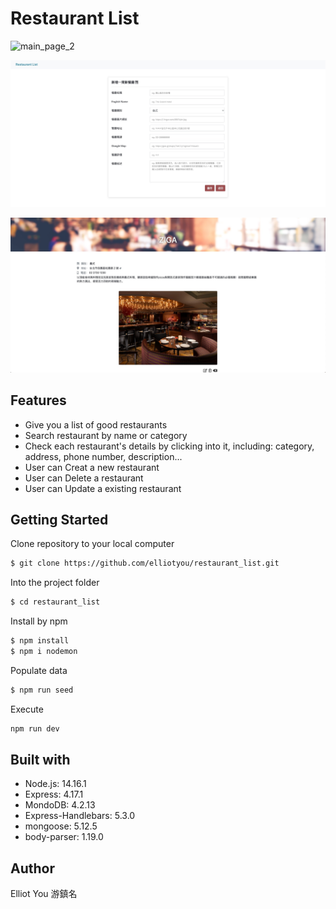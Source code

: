 # Restaurant List


![main_page_2](main_page_2.jpg)

![new_page](./screenshots/new_page.jpg)

![show_page](./screenshots/show_page.jpg)



## Features
* Give you a list of good restaurants
* Search restaurant by name or category
* Check each restaurant's details by clicking into it, including: category, address, phone number, description...
* User can Creat a new restaurant
* User can Delete a restaurant
* User can Update a existing restaurant

## Getting Started

Clone repository to your local computer

```bash
$ git clone https://github.com/elliotyou/restaurant_list.git
```

Into the project folder

```bash
$ cd restaurant_list
```

Install by npm

```bash
$ npm install
$ npm i nodemon
```

Populate data 

```bash
$ npm run seed
```

Execute

```bash
npm run dev
```


## Built with
 * Node.js: 14.16.1
 * Express: 4.17.1
 * MondoDB: 4.2.13
 * Express-Handlebars: 5.3.0
 * mongoose: 5.12.5
 * body-parser: 1.19.0


## Author
Elliot You 游鎮名
